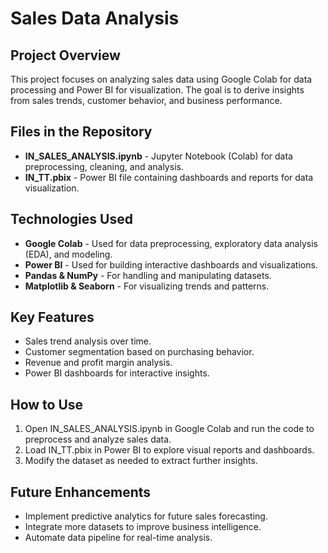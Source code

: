 # Sales Data Analysis

## Project Overview
This project focuses on analyzing sales data using Google Colab for data processing and Power BI for visualization. The goal is to derive insights from sales trends, customer behavior, and business performance.

## Files in the Repository
- **IN_SALES_ANALYSIS.ipynb** - Jupyter Notebook (Colab) for data preprocessing, cleaning, and analysis.
- **IN_TT.pbix** - Power BI file containing dashboards and reports for data visualization.


## Technologies Used
- **Google Colab** - Used for data preprocessing, exploratory data analysis (EDA), and modeling.
- **Power BI** - Used for building interactive dashboards and visualizations.
- **Pandas & NumPy** - For handling and manipulating datasets.
- **Matplotlib & Seaborn** - For visualizing trends and patterns.

## Key Features
- Sales trend analysis over time.
- Customer segmentation based on purchasing behavior.
- Revenue and profit margin analysis.
- Power BI dashboards for interactive insights.

## How to Use
1. Open IN_SALES_ANALYSIS.ipynb in Google Colab and run the code to preprocess and analyze sales data.
2. Load IN_TT.pbix in Power BI to explore visual reports and dashboards.
3. Modify the dataset as needed to extract further insights.

## Future Enhancements
- Implement predictive analytics for future sales forecasting.
- Integrate more datasets to improve business intelligence.
- Automate data pipeline for real-time analysis.


